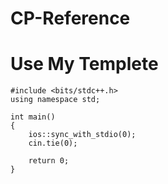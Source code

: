 # CP-Reference 

# Use My Templete

```
#include <bits/stdc++.h>
using namespace std;

int main()
{
    ios::sync_with_stdio(0);
    cin.tie(0);
    
    return 0;
}

```
